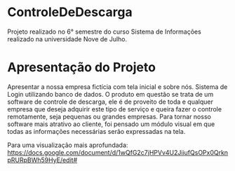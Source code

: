 # ControleDeDescarga
 Projeto realizado no 6° semestre do curso Sistema de Informações realizado na universidade Nove de Julho.
 
# Apresentação do Projeto
Apresentar a nossa empresa fictícia com tela inicial e sobre nós.
Sistema de Login utilizando banco de dados.
O produto em questão se trata de um software de controle de descarga, ele é de proveito de toda e qualquer empresa que deseja adquirir este tipo de serviço e queira fazer o controle remotamente, seja pequenas ou grandes empresas. Para tornar nosso software mais atrativo ao cliente, foi pensado um módulo visual em que todas as informações necessárias serão expressadas na tela. 

Para uma visualização mais aprofundada:
https://docs.google.com/document/d/1wQfG2c7jHPVv4U2JiiufQsOPx0QrknpRURpBWh59HyE/edit#
